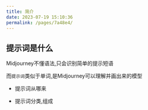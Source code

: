 ```yaml
---
title: 简介
date: 2023-07-19 15:10:36
permalink: /pages/7a48e4/
---
```


## 提示词是什么

Midjourney不懂语法,只会识别简单的提示短语

而`提示词`类似于单词,是Midjourney可以理解并画出来的模型

- 提示词从哪来

- 提示词分类,组成

